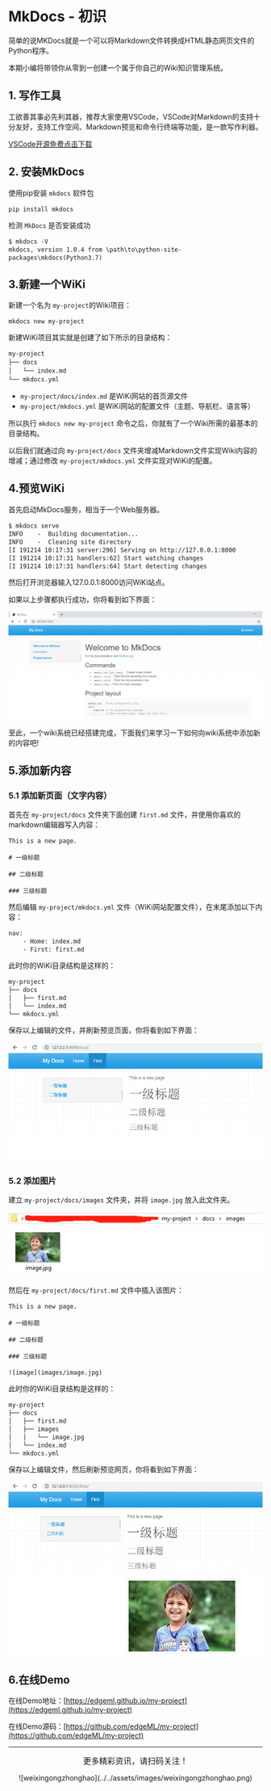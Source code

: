 # MkDocs - 初识

简单的说MKDocs就是一个可以将Markdown文件转换成HTML静态网页文件的Python程序。

本期小编将带领你从零到一创建一个属于你自己的Wiki知识管理系统。

## 1. 写作工具

工欲善其事必先利其器，推荐大家使用VSCode，VSCode对Markdown的支持十分友好，支持工作空间、Markdown预览和命令行终端等功能，是一款写作利器。

[VSCode开源免费点击下载](https://code.visualstudio.com/)

## 2. 安装MkDocs

使用pip安装 `mkdocs` 软件包

```
pip install mkdocs
```

检测 `MkDocs` 是否安装成功

```
$ mkdocs -V
mkdocs, version 1.0.4 from \path\to\python-site-packages\mkdocs(Python3.7)
```

## 3.新建一个WiKi

新建一个名为 `my-project`的Wiki项目：
```
mkdocs new my-project
```

新建WiKi项目其实就是创建了如下所示的目录结构：

```bash
my-project
├── docs
│   └── index.md
└── mkdocs.yml
```
* `my-project/docs/index.md` 是WiKi网站的首页源文件
* `my-project/mkdocs.yml` 是WiKi网站的配置文件（主题、导航栏、语言等）

所以执行 `mkdocs new my-project` 命令之后，你就有了一个Wiki所需的最基本的目录结构。

以后我们就通过向 `my-project/docs` 文件夹增减Markdown文件实现Wiki内容的增减；通过修改 `my-project/mkdocs.yml` 文件实现对WiKi的配置。


## 4.预览WiKi

首先启动MkDocs服务，相当于一个Web服务器。

```
$ mkdocs serve
INFO    -  Building documentation...
INFO    -  Cleaning site directory
[I 191214 10:17:31 server:296] Serving on http://127.0.0.1:8000
[I 191214 10:17:31 handlers:62] Start watching changes
[I 191214 10:17:31 handlers:64] Start detecting changes
```

然后打开浏览器输入127.0.0.1:8000访问WiKi站点。

如果以上步骤都执行成功，你将看到如下界面：

![](../../\assets\images\tools\mkdocs_build_wiki_site\mkdocs_preview.png)

至此，一个wiki系统已经搭建完成，下面我们来学习一下如何向wiki系统中添加新的内容吧!

## 5.添加新内容

### 5.1 添加新页面（文字内容）

首先在 `my-project/docs` 文件夹下面创建 `first.md` 文件，并使用你喜欢的markdown编辑器写入内容：

```
This is a new page.

# 一级标题

## 二级标题

### 三级标题
```

然后编辑 `my-project/mkdocs.yml` 文件（WiKi网站配置文件），在末尾添加以下内容：

```
nav:
    - Home: index.md
    - First: first.md
```
此时你的WiKi目录结构是这样的：

```
my-project
├── docs
│   ├── first.md
│   └── index.md
└── mkdocs.yml
```


保存以上编辑的文件，并刷新预览页面，你将看到如下界面：

![](../../\assets\images\tools\mkdocs_build_wiki_site\mkdocs_preview_add_content.png)

### 5.2 添加图片

建立 `my-project/docs/images` 文件夹，并将    `image.jpg` 放入此文件夹。

![](../../\assets\images\tools\mkdocs_build_wiki_site\images_folder.png)

然后在 `my-project/docs/first.md` 文件中插入该图片：

```
This is a new page.

# 一级标题

## 二级标题

### 三级标题

![image](images/image.jpg)
```
此时你的WiKi目录结构是这样的：

```
my-project
├── docs
│   ├── first.md
│   ├── images
│   │   └── image.jpg
│   └── index.md
└── mkdocs.yml
```

保存以上编辑文件，然后刷新预览网页，你将看到如下界面：

![](../../\assets\images\tools\mkdocs_build_wiki_site\mkdocs_preview_add_image.png)


## 6.在线Demo

在线Demo地址：[https://edgeml.github.io/my-project](https://edgeml.github.io/my-project)

在线Demo源码：[https://github.com/edgeML/my-project](https://github.com/edgeML/my-project)

----------------------------------------

<center><font size="3pt">更多精彩资讯，请扫码关注！</font></center>

<center><p>![weixingongzhonghao](../../assets/images/weixingongzhonghao.png)</p></center>